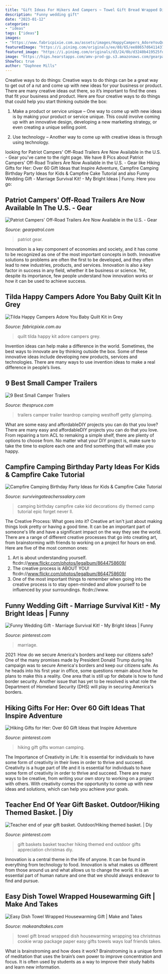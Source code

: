 ```yaml
---
title: "Gift Ideas For Hikers And Campers ~ Towel Gift Bread Wrapped Dish Housewarming Wrapping Tea Christmas Cookie Wrap Package Paper Easy Gifts Towels Ways Loaf Friends Takes"
description: "Funny wedding gift"
date: "2023-01-12"
categories:
- "ideas"
tags: ["ideas"]
images:
- "https://www.fabricpixie.com.au/assets/images/HappyCampers_AdoreYouQuiltCushion.jpg"
featuredImage: "https://i.pinimg.com/originals/ee/88/65/ee88657d6411437e2c943a09cb39f9b5.jpg"
featured_image: "https://i.pinimg.com/originals/d3/24/0b/d3240b419525fdec8373bbea61646624.jpg"
image: "https://hips.hearstapps.com/amv-prod-gp.s3.amazonaws.com/gearpatrol/wp-content/uploads/2017/09/Patriot-Campers-gear-patrol-full-lead.jpg?crop=0.6701030927835051xw:1xh;center,top&amp;resize=640:*"
ShowToc: true
author: "Daphnee Mills"
---
```



Creative ways to do things:
Creative ways to do things can be a great way to get out of a rut and come up with new ideas for your business or product. There are many creative ideas out there, so it’s important to find the ones that fit your business and product. Here are four creative ways to do things that could help you start thinking outside the box:
1. Make a product or service unique – One way to come up with new ideas is by making your product or service unique. This could involve coming up with an innovative design, developing a new marketing strategy, or even creating a unique selling point.

2. Use technology – Another way to come up with creative ideas is through using technology.

	

		
looking for Patriot Campers&#039; Off-Road Trailers Are Now Available in the U.S. - Gear you've came to the right page. We have 8 Pics about Patriot Campers&#039; Off-Road Trailers Are Now Available in the U.S. - Gear like Hiking Gifts for Her: Over 60 Gift Ideas that Inspire Adventure, Campfire Camping Birthday Party Ideas for Kids &amp; Campfire Cake Tutorial and also Funny Wedding Gift - Marriage Survival Kit! - My Bright Ideas | Funny. Here you go:
		
    
## Patriot Campers&#039; Off-Road Trailers Are Now Available In The U.S. - Gear

<img loading=lazy src="https://hips.hearstapps.com/amv-prod-gp.s3.amazonaws.com/gearpatrol/wp-content/uploads/2017/09/Patriot-Campers-gear-patrol-full-lead.jpg?crop=0.6701030927835051xw:1xh;center,top&amp;resize=640:*" onerror="this.onerror=null;this.src='https://tse4.mm.bing.net/th?id=OIP.-UtU7OsN-JShICLYL07XSQHaHa&amp;pid=15.1';" alt="Patriot Campers&#039; Off-Road Trailers Are Now Available in the U.S. - Gear">

_Source: gearpatrol.com_

>patriot gear. 

	

Innovation is a key component of economies and society, and it has come to be recognized as one of the most important concepts in both. Innovative solutions to problems are often the first to be developed, and they often lead to new industries, products, and services. Innovation is also a key factor in success in any field, whether it be business or science. Yet, despite its importance, few people understand how innovation works or how it can be used to achieve success.

    
## Tilda Happy Campers Adore You Baby Quilt Kit In Grey

<img loading=lazy src="https://www.fabricpixie.com.au/assets/images/HappyCampers_AdoreYouQuiltCushion.jpg" onerror="this.onerror=null;this.src='https://tse4.mm.bing.net/th?id=OIP.DnH1cjxhYgynSacLcx7k_wHaLH&amp;pid=15.1';" alt="Tilda Happy Campers Adore You Baby Quilt Kit in Grey">

_Source: fabricpixie.com.au_

>quilt tilda happy kit adore campers grey. 

	

Invention ideas can help make a difference in the world. Sometimes, the best ways to innovate are by thinking outside the box. Some of these innovative ideas include developing new products, services and technologies. There are many ways to use invention ideas to make a real difference in people’s lives.

    
## 9 Best Small Camper Trailers

<img loading=lazy src="https://fthmb.tqn.com/zv_oL8Mo7wqFgbA8ou2jPlhKvZ4=/960x0/filters:no_upscale():max_bytes(150000):strip_icc()/teardrop-trailer-157181626-5b32a25dc9e77c0037c58420.jpg" onerror="this.onerror=null;this.src='https://tse3.mm.bing.net/th?id=OIP.RiG0bYSvL7mC0BkEjyYPrAHaE7&amp;pid=15.1';" alt="9 Best Small Camper Trailers">

_Source: thespruce.com_

>trailers camper trailer teardrop camping westhoff getty glamping. 

	

What are some easy and affordableDIY projects you can do that you love?
There are many easy and affordableDIY projects you can do that you love. From repairing a torn ACL to remaking a simple shelf, there are plenty of options to choose from. No matter what your DIY project is, make sure to take the time to explore each one and find something that will make you happy.

    
## Campfire Camping Birthday Party Ideas For Kids &amp; Campfire Cake Tutorial

<img loading=lazy src="https://www.survivingateacherssalary.com/wp-content/uploads/2015/04/DIY-Campfire-Camping-Birthday-Party-Ideas-for-Kids.jpg" onerror="this.onerror=null;this.src='https://tse1.mm.bing.net/th?id=OIP.1lbr6fNfGHO4YtruTQxiVwHaKl&amp;pid=15.1';" alt="Campfire Camping Birthday Party Ideas for Kids &amp; Campfire Cake Tutorial">

_Source: survivingateacherssalary.com_

>camping birthday campfire cake kid decorations diy themed camp tutorial epic forget never ll. 

	

The Creative Process: What goes into it?
Creative art isn't just about making things look pretty or having a good time. It can be an important part of someone's life and have a significant impact on the way they see the world. There are a range of different creative processes that go into creating art, from brainstorming with friends to working on a project for hours on end. Here are five of the most common ones: 
1) Art is about understanding yourself. ftcdn://www.flickr.com/photos/legalbum/8644758609/
2) The creative process is ABOUT YOU! ftcdn://www.flickr.com/photos/legalbum/8644758609/
3) One of the most important things to remember when going into the creative process is to stay open-minded and allow yourself to be influenced by your surroundings. ftcdn://www.

    
## Funny Wedding Gift - Marriage Survival Kit! - My Bright Ideas | Funny

<img loading=lazy src="https://i.pinimg.com/736x/7c/9a/1b/7c9a1b74149408e36f83934d28906c68.jpg" onerror="this.onerror=null;this.src='https://tse2.mm.bing.net/th?id=OIP.DxBWC9p0IG0oXQHvysDg-wHaP7&amp;pid=15.1';" alt="Funny Wedding Gift - Marriage Survival Kit! - My Bright Ideas | Funny">

_Source: pinterest.com_

>marriage. 

	

2021: How do we secure America's borders and keep our citizens safe?
One of the many promises made by President Donald Trump during his campaign was to secure America's borders and keep our citizens safe. As he heads into his first year in office, some questions remain about how he plans to make this a reality. One area that is still up for debate is how to fund border security. Another issue that has yet to be resolved is what role the Department of Homeland Security (DHS) will play in securing America's borders.

    
## Hiking Gifts For Her: Over 60 Gift Ideas That Inspire Adventure

<img loading=lazy src="https://i.pinimg.com/originals/ee/88/65/ee88657d6411437e2c943a09cb39f9b5.jpg" onerror="this.onerror=null;this.src='https://tse4.mm.bing.net/th?id=OIP.dSa-_5DkXxjEEQlECjSfWgHaLG&amp;pid=15.1';" alt="Hiking Gifts for Her: Over 60 Gift Ideas that Inspire Adventure">

_Source: pinterest.com_

>hiking gift gifts woman camping. 

	

The Importance of Creativity in Life: It is essential for individuals to have some form of creativity in their lives in order to thrive and succeed.
Creativity is a huge part of life and it is essential for individuals to have some form of creativity in order to thrive and succeed. There are many ways to be creative, from writing your own story to working on a project with others. With creativity comes the opportunity to come up with new ideas and solutions, which can help you achieve your goals.

    
## Teacher End Of Year Gift Basket. Outdoor/Hiking Themed Basket. | Diy

<img loading=lazy src="https://i.pinimg.com/originals/d3/24/0b/d3240b419525fdec8373bbea61646624.jpg" onerror="this.onerror=null;this.src='https://tse3.mm.bing.net/th?id=OIP.NsOIFs7qzLVeOZdvv4tJEwHaJ4&amp;pid=15.1';" alt="Teacher end of year gift basket. Outdoor/Hiking themed basket. | Diy">

_Source: pinterest.com_

>gift baskets basket teacher hiking themed end outdoor gifts appreciation christmas diy. 

	

Innovation is a central theme in the life of anyone. It can be found in everything from technology to food. Innovation is what makes us different from those around us and what allows us to change the world. It is an essential part of human nature and one that we should always endeavor to find and pursue.

    
## Easy Dish Towel Wrapped Housewarming Gift | Make And Takes

<img loading=lazy src="https://makeandtakes.com/wp-content/uploads/bread-wrap10.jpg" onerror="this.onerror=null;this.src='https://tse4.mm.bing.net/th?id=OIP.lZGjanqd5_7bxm_E_l-M5wHaFH&amp;pid=15.1';" alt="Easy Dish Towel Wrapped Housewarming Gift | Make and Takes">

_Source: makeandtakes.com_

>towel gift bread wrapped dish housewarming wrapping tea christmas cookie wrap package paper easy gifts towels ways loaf friends takes. 

	

What is brainstroming and how does it work?
Brainstroming is a unique form of meditation that uses the brain’s own power to improve concentration and focus. It is often used by students as a way to improve their study habits and learn new information.

